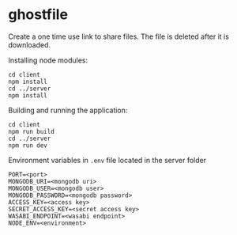 # ghostfile

Create a one time use link to share files. The file is deleted after it is downloaded.

Installing node modules:
```
cd client
npm install
cd ../server
npm install
```

Building and running the application:
```
cd client
npm run build
cd ../server
npm run dev
```

Environment variables in `.env` file located in the server folder
```
PORT=<port>
MONGODB_URI=<mongodb uri>
MONGODB_USER=<mongodb user>
MONGODB_PASSWORD=<mongodb password>
ACCESS_KEY=<access key>
SECRET_ACCESS_KEY=<secret access key>
WASABI_ENDPOINT=<wasabi endpoint>
NODE_ENV=<environment>
```
